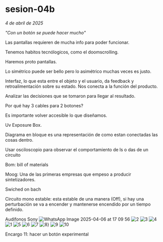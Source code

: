 # sesion-04b

*4 de abril de 2025*

*"Con un botón se puede hacer mucho"*

Las pantallas requieren de mucha info para poder funcionar.

Tenemos habitos tecnólogicos, como el doomscrolling.

Haremos proto pantallas.

Lo simétrico puede ser bello pero lo asimétrico muchas veces es justo.

Interfaz, lo que esta entre el objeto y el usuario, da feedback y retroalimentación sobre su estado.
Nos conecta a la función del producto.

Analizar las decisiones que se tomaron para llegar al resultado.

Por qué hay 3 cables para 2 botones?

Es importante volver accesible lo que diseñamos.

Uv Exposure Box.

Diagrama en bloque es una representación de como estan conectadas las cosas dentro.

Usar osciloscopio para observar el comportamiento de ls o das de un circuito

Bom: bill of materials

Moog: Una de las primeras empresas que empeso a producir sintetizadores.

Swiched on bach

Circuito mono estable: esta estable de una manera (Off), si hay una perturbación se va a encender y mantenerse encendido por un tiempo definido.

Audifonos Sony
![WhatsApp Image 2025-04-06 at 17 09 56](https://github.com/user-attachments/assets/cf0512ea-440d-4ee8-ba3c-5ed2f8df67fa)
![2](https://github.com/user-attachments/assets/d31f41f8-3e97-4050-b19f-48573d624c3c)
![3](https://github.com/user-attachments/assets/94529364-4aa6-41e6-9986-1ce532b05214)
![4](https://github.com/user-attachments/assets/c5c36ab5-2c0c-4be0-8e7b-e98f60615429)
![1](https://github.com/user-attachments/assets/abaadbf7-eb9b-4084-ac3b-a0ba730b621e)
![5](https://github.com/user-attachments/assets/7b3f1ee0-151a-41ae-86ed-33018acee63e)
![6](https://github.com/user-attachments/assets/3978e5c2-4420-49b2-a9c7-23d8c9bb214f)
![7](https://github.com/user-attachments/assets/52af4fb5-476b-40d1-bd49-8f01d904c3e1)
![8](https://github.com/user-attachments/assets/578c6536-b3fb-4375-aaac-c39151afebed)}
![9](https://github.com/user-attachments/assets/d08043bc-adb0-4561-92db-2fc77ae04293)
![10](https://github.com/user-attachments/assets/d89e95a4-ae3b-49a3-8c94-8c5a7532d151)

Encargo 11: hacer un botón experimental
